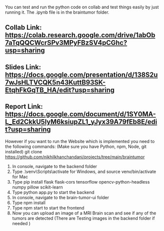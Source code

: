 You can test and run the python code on collab and test things easily by just running it. The .ipynb file is in the braintumor folder.

## Collab Link: https://colab.research.google.com/drive/1abOb7aTqQQCWcrSPv3MPyFBzSV4pCGhc?usp=sharing

## Slides Link: https://docs.google.com/presentation/d/138S2u7wJsHLTVCQK5n43KuttB93SK-EtqhFkGqTB_HA/edit?usp=sharing

## Report Link: https://docs.google.com/document/d/1SY0MA-L_Ed2CkkU5IyM6ksiupZL1_yJyx39A79fEb8E/edit?usp=sharing

However if you want to run the Website which is implemented you need to the following commands: (Make sure you have Python, npm, Node, git installed)
git clone https://github.com/nikhilkhanchandani/projects/tree/main/braintumor

1. In console, navigate to the backend folder
2. Type .\venv\Scripts\activate for Windows, and source venv/bin/activate for Mac
3. Type pip install flask flask-cors tensorflow opencv-python-headless numpy pillow scikit-learn
4. Type python app.py to start the backend
5. In console, navigate to the brain-tumor-ui folder
6. Type npm install
7. Type npm start to start the frontend
8. Now you can upload an image of a MRI Brain scan and see if any of the tumors are detected (There are Testing images in the backend folder if needed )
